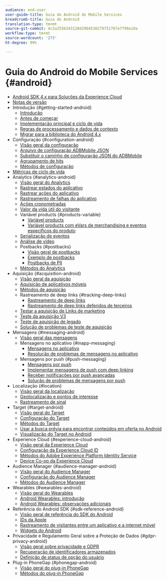 ```yaml
---
audience: end-user
user-guide-title: Guia do Android do Mobile Services
breadcrumb-title: Guia do Android
translation-type: tm+mt
source-git-commit: 4c2a255b343128d2904530279751767e7f99a10a
workflow-type: tm+mt
source-wordcount: '273'
ht-degree: 99%

---
```



# Guia do Android do Mobile Services {#android}

+ [Android SDK 4.x para Soluções da Experience Cloud](overview.md)
+ [Notas de versão](rel-notes.md)
+ Introdução {#getting-started-android}
   + [Introdução](getting-started/getting-started.md)
   + [Antes de começar](getting-started/requirements.md)
   + [Implementação principal e ciclo de vida](getting-started/dev-qs.md)
   + [Regras de processamento e dados de contexto](getting-started/proc-rules.md)
   + [Migrar para a biblioteca do Android 4.x](getting-started/migration-v3.md)
+ Configuração {#configuration-android}
   + [Visão geral da configuração](configuration/configuration.md)
   + [Arquivo de configuração ADBMobile JSON](configuration/json-config/json-config.md)
   + [Substituir o caminho de configuração JSON do ADBMobile](configuration/json-config/json-config-remote.md)
   + [Agrupamento de hits](configuration/hit-batching.md)
   + [Métodos de configuração](configuration/methods.md)
+ [Métricas de ciclo de vida](metrics.md)
+ Analytics {#analytics-android}
   + [Visão geral do Analytics](analytics-main/analytics-main.md)
   + [Rastrear estados do aplicativo](analytics-main/states.md)
   + [Rastrear ações do aplicativo](analytics-main/actions.md)
   + [Rastreamento de falhas do aplicativo](analytics-main/crashes.md)
   + [Ações cronometradas](analytics-main/timed-actions.md)
   + [Valor da vida útil do visitante](analytics-main/lifetime-value.md)
   + Variável products {#products-variable}
      + [Variável products](analytics-main/products/products.md)
      + [Variável products com eVars de merchandising e eventos específicos do produto](analytics-main/products/products-variable-evars-events.md)
   + [Serialização de eventos](analytics-main/event-serialization.md)
   + [Análise de vídeo](analytics-main/video-qs.md)
   + Postbacks {#postbacks}
      + [Visão geral de postbacks](analytics-main/postbacks/postbacks.md)
      + [Exemplo de postbacks](analytics-main/postbacks/postback-example.md)
      + [Postbacks de PII](analytics-main/postbacks/c-pii-postbacks.md)
   + [Métodos do Analytics](analytics-main/analytics-methods.md)
+ Aquisição {#acquisition-android}
   + [Visão geral da aquisição](acquisition-main/acquisition-main-android.md)
   + [Aquisição de aplicativos móveis](acquisition-main/acquisition.md)
   + [Métodos de aquisição](acquisition-main/acquisition-methods.md)
   + Rastreamento de deep links {#tracking-deep-links}
      + [Rastreamento de deep links](acquisition-main/tracking-deep-links/tracking-deep-links.md)
      + [Rastreamento de deep links deferidos de terceiros](acquisition-main/tracking-deep-links/c-tracking-3rd-party-deferred-deep-links.md)
   + [Testar a aquisição de Links de marketing](acquisition-main/t-testing-marketing-link-acquisition.md)
   + [Teste da aquisição V3](acquisition-main/t-testing-version-3-acquisition.md)
   + [Teste de aquisição de legado](acquisition-main/t-testing-acquisition.md)
   + [Solução de problemas de teste de aquisição](acquisition-main/troubleshoot-acquisition-testing.md)
+ Mensagens {#messaging-android}
   + [Visão geral das mensagens](messaging-main/messaging-main-android.md)
   + Mensagens no aplicativo {#inapp-messaging}
      + [Mensagens no aplicativo](messaging-main/messaging/messaging.md)
      + [Resolução de problemas de mensagens no aplicativo](messaging-main/messaging/in-apps-ts.md)
   + Mensagens por push {#push-messaging}
      + [Mensagens por push](messaging-main/push-messaging/push-messaging.md)
      + [Implementar mensagens de push com deep linking](messaging-main/push-messaging/t-mob-impl-push-deeplinking-android-4x.md)
      + [Receber notificações por push avançadas](messaging-main/push-messaging/c-set-up-rich-push-notif-android.md)
      + [Solução de problemas de mensagens por push](messaging-main/push-messaging/c-troubleshooting-push-messaging.md)
+ Localização {#location}
   + [Visão geral da localização](location/location.md)
   + [Geolocalização e pontos de interesse](location/geo-poi.md)
   + [Rastreamento de sinal](location/beacon.md)
+ Target {#target-android}
   + [Visão geral do Target](target-main/target-main.md)
   + [Configuração do Target](target-main/target.md)
   + [Métodos do Target](target-main/c-target-methods.md)
   + [Usar a busca prévia para encontrar conteúdos em oferta no Android](target-main/c-mob-target-prefetch-android.md)
   + [Visualização do Target no Android](target-main/c-mob-target-preview-android.md)
+ Experience Cloud {#experience-cloud-android}
   + [Visão geral da Experience Cloud](c-marketing-cloud/c-marketing-cloud.md)
   + [Configuração da Experience Cloud ID](c-marketing-cloud/mcvid.md)
   + [Métodos do Adobe Experience Platform Identity Service](c-marketing-cloud/mc-methods.md)
   + [Device Co-op da Experience Cloud](c-marketing-cloud/t-mob-mc-device-coop-android-.md)
+ Audience Manager {#audience-manager-android}
   + [Visão geral do Audience Manager](audience-manager/audience-manager.md)
   + [Configuração do Audience Manager](audience-manager/audiencemgmt.md)
   + [Métodos do Audience Manager](audience-manager/c-audience-manager-methods.md)
+ Wearables {#wearables-android}
   + [Visão geral do Wearables](wearables/wearables.md)
   + [Android Wearables: introdução](wearables/android-wearable.md)
   + [Android Wearables: observações adicionais](wearables/c-android-wearables--additional-notes.md)
+ Referência do Android SDK {#sdk-reference-android}
   + [Visão geral de referência do SDK do Android](/help/android/reference/reference.md)
   + [IDs da Apple](/help/android/reference/app-ids.md)
   + [Rastreamento de visitantes entre um aplicativo e a internet móvel](/help/android/reference/hybrid-app.md)
   + [Widgets do Android](/help/android/reference/widgets.md)
+ Privacidade e Regulamento Geral sobre a Proteção de Dados {#gdpr-privacy-android}
   + [Visão geral sobre privacidade e GDPR](c-mob-privacy-gdpr-android/c-mob-privacy-gdpr-android.md)
   + [Recuperação de identificadores armazenados](c-mob-privacy-gdpr-android/c-mob-gdpr-ret-stored-ids-android.md)
   + [Definição de status de opção do usuário](c-mob-privacy-gdpr-android/privacy.md)
+ Plug-in PhoneGap {#phonegap-android}
   + [Visão geral do plug-in PhoneGap](phonegap/phonegap.md)
   + [Métodos do plug-in PhoneGap](phonegap/phonegap-methods.md)
